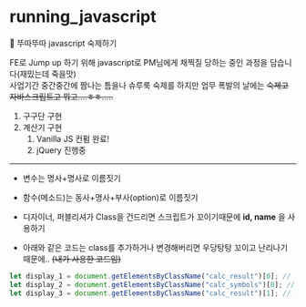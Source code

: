 # running_javascript
📖 뚜따뚜따 javascript 숙제하기

FE로 Jump up 하기 위해 javascript로 PM님에게 채찍질 당하는 중인 과정을 담습니다(재밌는데 죽을맛)<br>
사업기간 중간중간에 짬나는 틈을나 슈루룩 숙제를 하지만 업무 폭발의 날에는 ~~숙제고 자바스크립트고 뭐고....ㅎㅎ.....~~

1. 구구단 구현
2. 계산기 구현
   1. Vanilla JS 컨펌 완료!
   2. jQuery 진행중

<hr>

- 변수는 명사+명사로 이름짓기

- 함수(메소드)는 동사+명사+부사(option)로 이름짓기

- 디자이너, 퍼블리셔가 Class을 건드리면 스크립트가 꼬이기때문에 __id, name__ 을 사용하기

- 아래와 같은 코드는 class를 추가하거나 변경해버리면 우당탕탕 꼬이고 난리나기 때문에.. ~~(내가 사용한 코드임)~~

```javascript
let display_1 = document.getElementsByClassName("calc_result")[0]; // 결과값_1을 보여주는 창
let display_2 = document.getElementsByClassName("calc_symbols")[0]; // 연산기호
let display_3 = document.getElementsByClassName("calc_result")[1]; // 결과값_2
```
